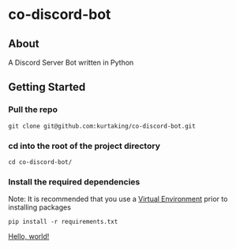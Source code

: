 # co-discord-bot

## About
A Discord Server Bot written in Python

## Getting Started

### Pull the repo

```
git clone git@github.com:kurtaking/co-discord-bot.git
```

### cd into the root of the project directory
```
cd co-discord-bot/
```

### Install the required dependencies
Note: It is recommended that you use a <a href="https://virtualenv.pypa.io/en/stable/installation.html" target="_blank">Virtual Environment</a> prior to installing packages  
```
pip install -r requirements.txt
```

<a href="http://example.com/" target="_blank">Hello, world!</a>
